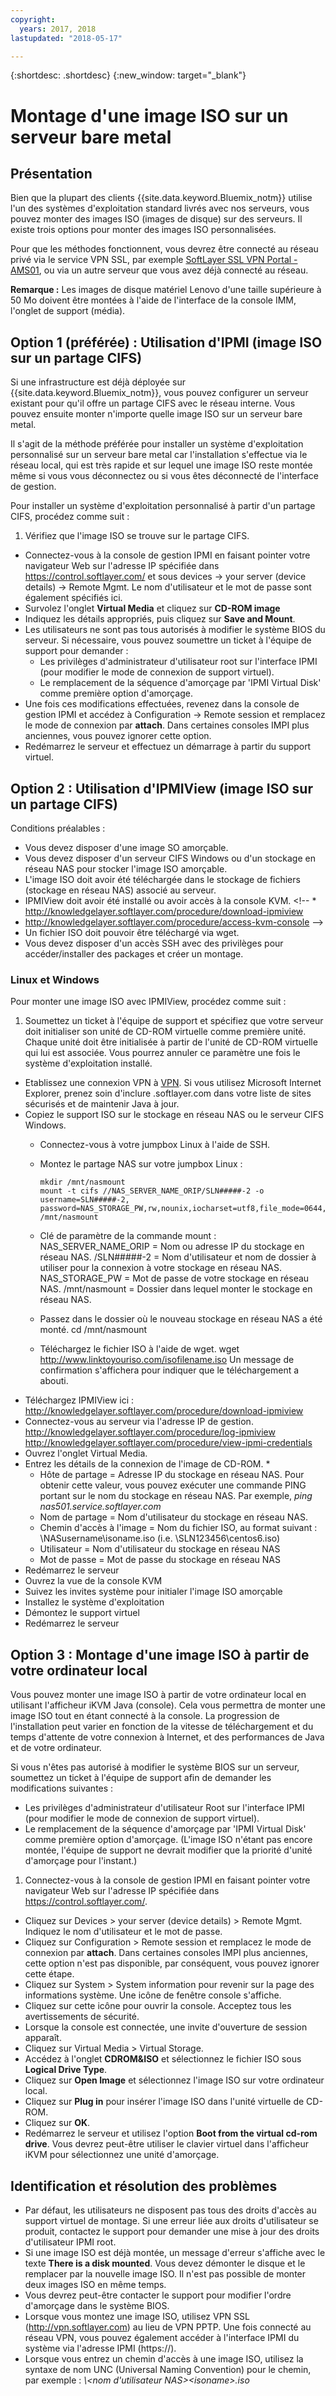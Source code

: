```yaml
---
copyright:
  years: 2017, 2018
lastupdated: "2018-05-17"

---
```


{:shortdesc: .shortdesc}
{:new_window: target="_blank"}


# Montage d'une image ISO sur un serveur bare metal

## Présentation

Bien que la plupart des clients {{site.data.keyword.Bluemix_notm}} utilise l'un des systèmes d'exploitation standard livrés avec nos serveurs, vous pouvez monter des images ISO (images de disque) sur des serveurs. Il existe trois options pour monter des images ISO personnalisées.

Pour que les méthodes fonctionnent, vous devrez être connecté au réseau privé via le service VPN SSL, par exemple [SoftLayer SSL VPN Portal - AMS01](https://vpn.ams01.softlayer.com/prx/000/http/localhost/login), ou via un autre serveur que vous avez déjà connecté au réseau.

**Remarque :** Les images de disque matériel Lenovo d'une taille supérieure à 50 Mo doivent être montées à l'aide de l'interface de la console IMM, l'onglet de support (média). 

## Option 1 (préférée) : Utilisation d'IPMI (image ISO sur un partage CIFS)

Si une infrastructure est déjà déployée sur {{site.data.keyword.Bluemix_notm}}, vous pouvez configurer un serveur existant pour qu'il offre un partage CIFS avec le réseau interne. Vous pouvez ensuite monter n'importe quelle image ISO sur un serveur bare metal.

Il s'agit de la méthode préférée pour installer un système d'exploitation personnalisé sur un serveur bare metal car l'installation s'effectue via le réseau local, qui est très rapide et sur lequel une image ISO reste montée même si vous vous déconnectez ou si vous êtes déconnecté de l'interface de gestion. 

Pour installer un système d'exploitation personnalisé à partir d'un partage CIFS, procédez comme suit :

1. Vérifiez que l'image ISO se trouve sur le partage CIFS.
* Connectez-vous à la console de gestion IPMI en faisant pointer votre navigateur Web sur l'adresse IP spécifiée dans https://control.softlayer.com/ et sous devices -> your server (device details) -> Remote Mgmt. Le nom d'utilisateur et le mot de passe sont également spécifiés ici.
* Survolez l'onglet **Virtual Media** et cliquez sur **CD-ROM image**
* Indiquez les détails appropriés, puis cliquez sur **Save and Mount**.
* Les utilisateurs ne sont pas tous autorisés à modifier le système BIOS du serveur. Si nécessaire, vous pouvez soumettre un ticket à l'équipe de support pour demander :
  * Les privilèges d'administrateur d'utilisateur root sur l'interface IPMI (pour modifier le mode de connexion de support virtuel).
  * Le remplacement de la séquence d'amorçage par 'IPMI Virtual Disk' comme première option d'amorçage.
* Une fois ces modifications effectuées, revenez dans la console de gestion IPMI et accédez à Configuration -> Remote session et remplacez le mode de connexion par **attach**. Dans certaines consoles IMPI plus anciennes, vous pouvez ignorer cette option.
* Redémarrez le serveur et effectuez un démarrage à partir du support virtuel.


## Option 2 : Utilisation d'IPMIView (image ISO sur un partage CIFS)

Conditions préalables :<br/>
* Vous devez disposer d'une image SO amorçable.
* Vous devez disposer d'un serveur CIFS Windows ou d'un stockage en réseau NAS pour stocker l'image ISO amorçable.
* L'image ISO doit avoir été téléchargée dans le stockage de fichiers (stockage en réseau NAS) associé au serveur.
* IPMIView doit avoir été installé ou avoir accès à la console KVM. <!--  * http://knowledgelayer.softlayer.com/procedure/download-ipmiview
* http://knowledgelayer.softlayer.com/procedure/access-kvm-console -->
* Un fichier ISO doit pouvoir être téléchargé via wget.
* Vous devez disposer d'un accès SSH avec des privilèges pour accéder/installer des packages et créer un montage.


### Linux et Windows
Pour monter une image ISO avec IPMIView, procédez comme suit :
1. Soumettez un ticket à l'équipe de support et spécifiez que votre serveur doit initialiser son unité de CD-ROM virtuelle comme première unité. Chaque unité doit être initialisée à partir de l'unité de CD-ROM virtuelle qui lui est associée. Vous pourrez annuler ce paramètre une fois le système d'exploitation installé.
* Etablissez une connexion VPN à [VPN](http://www.softlayer.com/VPN-Access). Si vous utilisez Microsoft Internet Explorer, prenez soin d'inclure .softlayer.com dans votre liste de sites sécurisés et de maintenir Java à jour.
* Copiez le support ISO sur le stockage en réseau NAS ou le serveur CIFS Windows.
  * Connectez-vous à votre jumpbox Linux à l'aide de SSH.
  * Montez le partage NAS sur votre jumpbox Linux :

        mkdir /mnt/nasmount
        mount -t cifs //NAS_SERVER_NAME_ORIP/SLN#####-2 -o username=SLN#####-2,
        password=NAS_STORAGE_PW,rw,nounix,iocharset=utf8,file_mode=0644,dir_mode=0755 /mnt/nasmount
  * Clé de paramètre de la commande mount :
        NAS_SERVER_NAME_ORIP = Nom ou adresse IP du stockage en réseau NAS.
        /SLN#####-2 = Nom d'utilisateur et nom de dossier à utiliser pour la connexion à votre stockage en réseau NAS.
        NAS_STORAGE_PW = Mot de passe de votre stockage en réseau NAS.
        /mnt/nasmount = Dossier dans lequel monter le stockage en réseau NAS.
  * Passez dans le dossier où le nouveau stockage en réseau NAS a été monté.
        cd /mnt/nasmount
  * Téléchargez le fichier ISO à l'aide de wget.
        wget http://www.linktoyouriso.com/isofilename.iso
  Un message de confirmation s'affichera pour indiquer que le téléchargement a abouti.
* Téléchargez IPMIView ici :
      http://knowledgelayer.softlayer.com/procedure/download-ipmiview
* Connectez-vous au serveur via l'adresse IP de gestion.
      http://knowledgelayer.softlayer.com/procedure/log-ipmiview
      http://knowledgelayer.softlayer.com/procedure/view-ipmi-credentials
* Ouvrez l'onglet Virtual Media.
* Entrez les détails de la connexion de l'image de CD-ROM.
  *
    * Hôte de partage = Adresse IP du stockage en réseau NAS. Pour obtenir cette valeur, vous pouvez exécuter une commande PING portant sur le nom du stockage en réseau NAS. Par exemple, _ping nas501.service.softlayer.com_
    * Nom de partage = Nom d'utilisateur du stockage en réseau NAS.
    * Chemin d'accès à l'image = Nom du fichier ISO, au format suivant :
          \NASusername\isoname.iso (i.e. \SLN123456\centos6.iso)
    * Utilisateur = Nom d'utilisateur du stockage en réseau NAS
    * Mot de passe = Mot de passe du stockage en réseau NAS
* Redémarrez le serveur
* Ouvrez la vue de la console KVM
* Suivez les invites système pour initialer l'image ISO amorçable
* Installez le système d'exploitation
* Démontez le support virtuel
* Redémarrez le serveur

## Option 3 : Montage d'une image ISO à partir de votre ordinateur local
<a name="option3"></a>

Vous pouvez monter une image ISO à partir de votre ordinateur local en utilisant l'afficheur iKVM Java (console). Cela vous permettra de monter une image ISO tout en étant connecté à la console. La progression de l'installation peut varier en fonction de la vitesse de téléchargement et du temps d'attente de votre connexion à Internet, et des performances de Java et de votre ordinateur.

Si vous n'êtes pas autorisé à modifier le système BIOS sur un serveur, soumettez un ticket à l'équipe de support afin de demander les modifications suivantes :
* Les privilèges d'administrateur d'utilisateur Root sur l'interface IPMI (pour modifier le mode de connexion de support virtuel).
* Le remplacement de la séquence d'amorçage par 'IPMI Virtual Disk' comme première option d'amorçage. (L'image ISO n'étant pas encore montée, l'équipe de support ne devrait modifier que la priorité d'unité d'amorçage pour l'instant.)


1. Connectez-vous à la console de gestion IPMI en faisant pointer votre navigateur Web sur l'adresse IP spécifiée dans https://control.softlayer.com/.
* Cliquez sur Devices > your server (device details) > Remote Mgmt. Indiquez le nom d'utilisateur et le mot de passe.
* Cliquez sur Configuration > Remote session et remplacez le mode de connexion par **attach**. Dans certaines consoles IMPI plus anciennes, cette option n'est pas disponible, par conséquent, vous pouvez ignorer cette étape.
* Cliquez sur System > System information pour revenir sur la page des informations système. Une icône de fenêtre console s'affiche.
* Cliquez sur cette icône pour ouvrir la console. Acceptez tous les avertissements de sécurité.
* Lorsque la console est connectée, une invite d'ouverture de session apparaît.
* Cliquez sur Virtual Media > Virtual Storage.
* Accédez à l'onglet **CDROM&ISO** et sélectionnez le fichier ISO sous **Logical Drive Type**.
* Cliquez sur **Open Image** et sélectionnez l'image ISO sur votre ordinateur local.
* Cliquez sur **Plug in** pour insérer l'image ISO dans l'unité virtuelle de CD-ROM.
* Cliquez sur **OK**.
* Redémarrez le serveur et utilisez l'option **Boot from the virtual cd-rom drive**. Vous devrez peut-être utiliser le clavier virtuel dans l'afficheur iKVM pour sélectionnez une unité d'amorçage.

## Identification et résolution des problèmes

* Par défaut, les utilisateurs ne disposent pas tous des droits d'accès au support virtuel de montage. Si une erreur liée aux droits d'utilisateur se produit, contactez le support pour demander une mise à jour des droits d'utilisateur IPMI root.
* Si une image ISO est déjà montée, un message d'erreur s'affiche avec le texte **There is a disk mounted**. Vous devez démonter le disque et le remplacer par la nouvelle image ISO. Il n'est pas possible de monter deux images ISO en même temps.
* Vous devrez peut-être contacter le support pour modifier l'ordre d'amorçage dans le système BIOS.
* Lorsque vous montez une image ISO, utilisez VPN SSL (http://vpn.softlayer.com) au lieu de VPN PPTP.  Une fois connecté au réseau VPN, vous pouvez également accéder à l'interface IPMI du système via l'adresse IPMI (https://<private-ip-IPMI-management>).
* Lorsque vous entrez un chemin d'accès à une image ISO, utilisez la syntaxe de nom UNC (Universal Naming Convention) pour le chemin, par exemple :
  _\\<nom d'utilisateur NAS>\<isoname>.iso_
